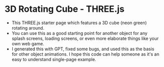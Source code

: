 # 3D Rotating Cube - THREE.js
- This THREE.js starter page which features a 3D cube (neon green) rotating around. 
- You can use this as a good starting point for another object for any splash screens, loading screens, or even more elaborate things like your own web game.
- I generated this with GPT, fixed some bugs, and used this as the basis for other object animations. I hope this code can help someone as it's an easy to understand single-page example.
